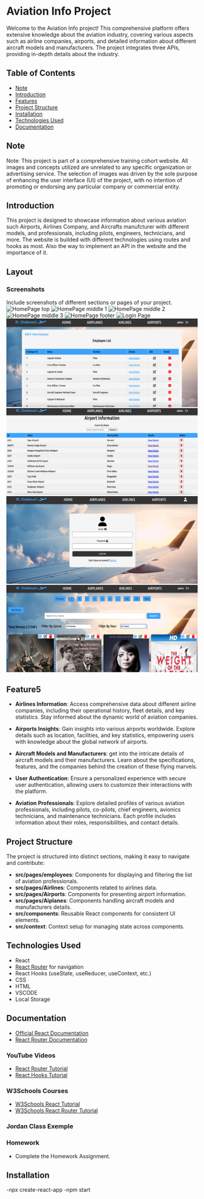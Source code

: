 # Aviation Info Project

Welcome to the Aviation Info project! This comprehensive platform offers extensive knowledge about the aviation industry, covering various aspects such as airline companies, airports, and detailed information about different aircraft models and manufacturers. The project integrates three APIs, providing in-depth details about the industry.

## Table of Contents


- [Note](#Note)
- [Introduction](#introduction)
- [Features](#features)
- [Project Structure](#project-structure)
- [Installation](#installation)
- [Technologies Used](#technologies-used)
- [Documentation](#documentation)


## Note
Note: This project is part of a comprehensive training cohort website. All images and concepts utilized are unrelated to any specific organization or advertising service. The selection of images was driven by the sole purpose of enhancing the user interface (UI) of the project, with no intention of promoting or endorsing any particular company 
or commercial entity.



## Introduction

This project is designed to showcase information about various aviation such Airports, Airlines Company, and Aircrafts manufcturer with different models, and  professionals, including pilots, engineers, technicians, and more. The website is builded with different technologies using routes and hooks as most. Also the way to implement an API in the website and the importance of it. 



## Layout
### Screenshots
Include screenshots of different sections or pages of your project.
![HomePage top](./Images/home-pagetop.png)
![HomePage middle 1](./Images/home-pagemiddle1.png)
![HomePage middle 2](./Images/home-pagemiddle2.png)
![HomePage middle 3](./Images/home-pagemiddle3.png)
![HomePage footer](./Images/footerScreenShot.png)
![Login Page](./Images/LoginScreen.png)
![different pages 1](./Images/sitescreen1.png)
![different pages 2](./Images/sitescreen2.png)
![different pages 3](./Images/sitescreen3.png)
![different pages 4](./Images/sitescreen4.png)
## Feature5

- **Airlines Information**: Access comprehensive data about different airline companies, including their operational history, fleet details, and key statistics. Stay informed about the dynamic world of aviation companies.

- **Airports Insights**: Gain insights into various airports worldwide. Explore details such as location, facilities, and key statistics, empowering users with knowledge about the global network of airports.

- **Aircraft Models and Manufacturers**: get into the intricate details of aircraft models and their manufacturers. Learn about the specifications, features, and the companies behind the creation of these flying marvels.

- **User Authentication**: Ensure a personalized experience with secure user authentication, allowing users to customize their interactions with the platform.


- **Aviation Professionals**: Explore detailed profiles of various aviation professionals, including pilots, co-pilots, chief engineers, avionics technicians, and maintenance technicians. Each profile includes information about their roles, responsibilities, and contact details.

## Project Structure

The project is structured into distinct sections, making it easy to navigate and contribute:

- **src/pages/employees**: Components for displaying and filtering the list of aviation professionals.
- **src/pages/Airlines**: Components related to airlines data.
- **src/pages/Airports**: Components for presenting airport information.
- **src/pages/Aiplanes**: Components handling aircraft models and manufacturers details.
- **src/components**: Reusable React components for consistent UI elements.
- **src/context**: Context setup for managing state across components.

## Technologies Used
- React
- [React Router](https://reactrouter.com/) for navigation
- React Hooks (useState, useReducer, useContext, etc.)
- CSS
- HTML
- VSCODE
- Local Storage

## Documentation
- [Official React Documentation](https://reactjs.org/docs/getting-started.html)
- [React Router Documentation](https://reactrouter.com/web/guides/quick-start)

### YouTube Videos
- [React Router Tutorial](https://www.youtube.com/watch?v=Ul3y1LXxzdU)
- [React Hooks Tutorial](https://www.youtube.com/watch?v=LlvBzyy-558)

### W3Schools Courses
- [W3Schools React Tutorial](https://www.w3schools.com/)
- [W3Schools React Router Tutorial](https://www.w3schools.com/react/default.asp)

### Jordan Class Exemple

### Homework
- Complete the Homework Assignment.

## Installation
-npx create-react-app
-npm start 
